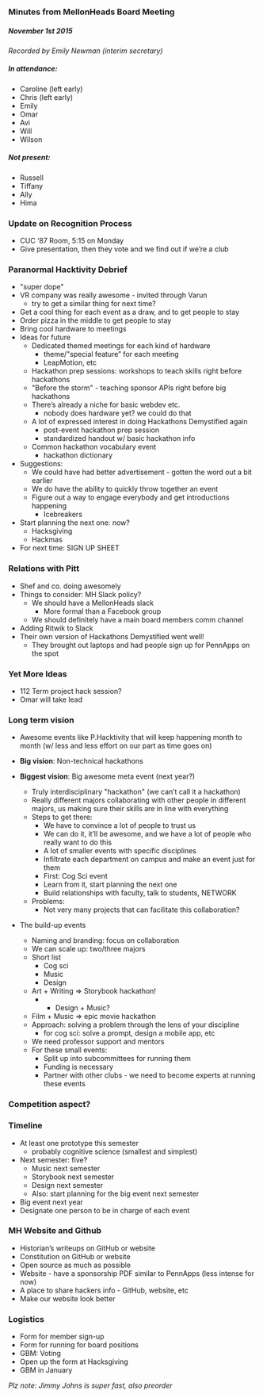 ### Minutes from MellonHeads Board Meeting
##### November 1st 2015
*Recorded by Emily Newman (interim secretary)*

##### In attendance:
* Caroline (left early)
* Chris (left early)
* Emily
* Omar
* Avi
* Will
* Wilson

##### Not present:
* Russell
* Tiffany
* Ally
* Hima

### Update on Recognition Process

* CUC ‘87 Room, 5:15 on Monday
* Give presentation, then they vote and we find out if we’re a club

### Paranormal Hacktivity Debrief

* "super dope"
* VR company was really awesome - invited through Varun
  * try to get a similar thing for next time?
* Get a cool thing for each event as a draw, and to get people to stay
* Order pizza in the middle to get people to stay
* Bring cool hardware to meetings
* Ideas for future
  * Dedicated themed meetings for each kind of hardware
    * theme/"special feature” for each meeting
    * LeapMotion, etc
  * Hackathon prep sessions: workshops to teach skills right before hackathons
  * "Before the storm" - teaching sponsor APIs right before big hackathons
  * There’s already a niche for basic webdev etc.
    * nobody does hardware yet? we could do that
  * A lot of expressed interest in doing Hackathons Demystified again
    * post-event hackathon prep session
    * standardized handout w/ basic hackathon info
  * Common hackathon vocabulary event
    * hackathon dictionary
* Suggestions:
    * We could have had better advertisement - gotten the word out a bit earlier
    * We do have the ability to quickly throw together an event
    * Figure out a way to engage everybody and get introductions happening
      * Icebreakers
* Start planning the next one: now?
  * Hacksgiving
  * Hackmas
* For next time: SIGN UP SHEET

### Relations with Pitt

* Shef and co. doing awesomely
* Things to consider: MH Slack policy?
  * We should have a MellonHeads slack
    * More formal than a Facebook group
  * We should definitely have a main board members comm channel
* Adding Ritwik to Slack
* Their own version of Hackathons Demystified went well!
  * They brought out laptops and had people sign up for PennApps on the spot

### Yet More Ideas

* 112 Term project hack session?
* Omar will take lead

### Long term vision

* Awesome events like P.Hacktivity that will keep happening month to month (w/ less and less effort on our part as time goes on)

* **Big vision**: Non-technical hackathons

* **Biggest vision**: Big awesome meta event (next year?)

  * Truly interdisciplinary "hackathon" (we can’t call it a hackathon)
  * Really different majors collaborating with other people in different majors, us making sure their skills are in line with everything
  * Steps to get there:
      * We have to convince a lot of people to trust us
      * We can do it, it’ll be awesome, and we have a lot of people who really want to do this
      * A lot of smaller events with specific disciplines
      * Infiltrate each department on campus and make an event just for them
      * First: Cog Sci event
      * Learn from it, start planning the next one
      * Build relationships with faculty, talk to students, NETWORK
  * Problems:
      * Not very many projects that can facilitate this collaboration?
* The build-up events
  * Naming and branding: focus on collaboration
  * We can scale up: two/three majors
  * Short list
      * Cog sci
      * Music
      * Design
  * Art + Writing => Storybook hackathon!
      * + Design + Music?
  * Film + Music => epic movie hackathon
  * Approach: solving a problem through the lens of your discipline
    * for cog sci: solve a prompt, design a mobile app, etc
  * We need professor support and mentors
  * For these small events:
    * Split up into subcommittees for running them
    * Funding is necessary
    * Partner with other clubs - we need to become experts at running these events

### Competition aspect?

### Timeline
  * At least one prototype this semester
    * probably cognitive science (smallest and simplest)
  * Next semester: five?
    * Music next semester
    * Storybook next semester
    * Design next semester
    * Also: start planning for the big event next semester
  * Big event next year
  * Designate one person to be in charge of each event

### MH Website and Github

  * Historian’s writeups on GitHub or website
  * Constitution on GitHub or website
  * Open source as much as possible
  * Website - have a sponsorship PDF similar to PennApps (less intense for now)
  * A place to share hackers info - GitHub, website, etc
  * Make our website look better

### Logistics

  * Form for member sign-up
  * Form for running for board positions
  * GBM: Voting
  * Open up the form at Hacksgiving
  * GBM in January

*Plz note: Jimmy Johns is super fast, also preorder*
